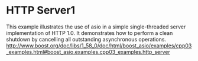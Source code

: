 # HTTP Server1

This example illustrates the use of asio in a simple single-threaded server implementation of HTTP 1.0. It demonstrates how to perform a clean shutdown by cancelling all outstanding asynchronous operations.
http://www.boost.org/doc/libs/1_58_0/doc/html/boost_asio/examples/cpp03_examples.html#boost_asio.examples.cpp03_examples.http_server